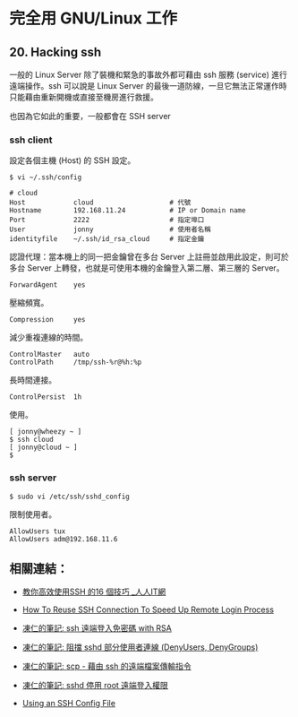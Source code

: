 # 完全用 GNU/Linux 工作

## 20. Hacking ssh

一般的 Linux Server 除了裝機和緊急的事故外都可藉由 ssh 服務 (service) 進行遠端操作。ssh 可以說是 Linux Server 的最後一道防線，一旦它無法正常運作時只能藉由重新開機或直接至機房進行救援。

也因為它如此的重要，一般都會在 SSH server

### ssh client

設定各個主機 (Host) 的 SSH 設定。

	$ vi ~/.ssh/config
	
	# cloud
	Host			cloud					# 代號
	Hostname        192.168.11.24			# IP or Domain name
	Port            2222					# 指定埠口
	User            jonny					# 使用者名稱
	identityfile    ~/.ssh/id_rsa_cloud		# 指定金鑰
	
認證代理：當本機上的同一把金鑰曾在多台 Server 上註冊並啟用此設定，則可於多台 Server 上轉發，也就是可使用本機的金鑰登入第二層、第三層的 Server。

	ForwardAgent    yes						

壓縮頻寬。

	Compression     yes

減少重複連線的時間。
	
	ControlMaster   auto
	ControlPath     /tmp/ssh-%r@%h:%p


長時間連接。

	ControlPersist  1h

使用。

	[ jonny@wheezy ~ ]
	$ ssh cloud
	[ jonny@cloud ~ ]
	$


### ssh server



	$ sudo vi /etc/ssh/sshd_config 

限制使用者。

	AllowUsers tux
	AllowUsers adm@192.168.11.6

## 相關連結：
- [教你高效使用SSH 的16 個技巧 _人人IT網](http://rritw.com/a/JAVAbiancheng/ANT/20130828/416208.html)
- [How To Reuse SSH Connection To Speed Up Remote Login Process](http://www.cyberciti.biz/faq/linux-unix-reuse-openssh-connection/)
- [凍仁的筆記: ssh 遠端登入免密碼 with RSA](http://note.drx.tw/2010/06/ssh-by-rsa.html)
- [凍仁的筆記: 阻擋 sshd 部分使用者連線 (DenyUsers, DenyGroups)](http://note.drx.tw/2008/03/sshdenyusers-denygroups.html)
- [凍仁的筆記: scp - 藉由 ssh 的遠端檔案傳輸指令](http://note.drx.tw/2008/03/ubuntuscp-part1.html)
- [凍仁的筆記: sshd 停用 root 遠端登入權限](http://note.drx.tw/2008/01/ssh.html)

- [Using an SSH Config File](https://kb.mediatemple.net/questions/1625/Using+an+SSH+Config+File)
